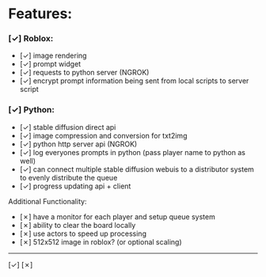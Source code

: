 
# Features:

### [✓] Roblox:
- [✓] image rendering
- [✓] prompt widget
- [✓] requests to python server (NGROK)
- [✓] encrypt prompt information being sent from local scripts to server script

### [✓] Python:
- [✓] stable diffusion direct api
- [✓] image compression and conversion for txt2img
- [✓] python http server api (NGROK)
- [✓] log everyones prompts in python (pass player name to python as well)
- [✓] can connect multiple stable diffusion webuis to a distributor system to evenly distribute the queue
- [✓] progress updating api + client

Additional Functionality:
- [✗] have a monitor for each player and setup queue system
- [✗] ability to clear the board locally
- [✗] use actors to speed up processing
- [✗] 512x512 image in roblox? (or optional scaling)

----
[✓] [✗]

